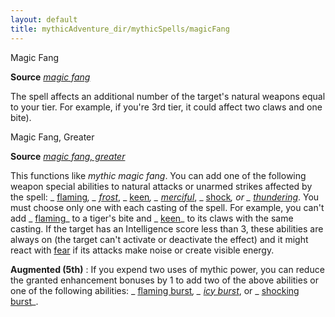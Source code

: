 ```yaml
---
layout: default
title: mythicAdventure_dir/mythicSpells/magicFang
---
```

Magic Fang

**Source** [_magic fang_](spell_dir/magicFang#_magic-fang)

The spell affects an additional number of the target's natural weapons equal to your tier. For example, if you're 3rd tier, it could affect two claws and one bite).

Magic Fang, Greater

**Source** [_magic fang, greater_](spells/magicFang#_magic-fang-greater)

This functions like _mythic magic fang_. You can add one of the following weapon special abilities to natural attacks or unarmed strikes affected by the spell: _ [flaming](magicItem_dir/weapons#_weapons-flaming)_, _ [frost](magicItems/weapons#_weapons-frost)_, _ [keen](magicItem_dir/weapons#_weapons-keen)_, _ [merciful](magicItems/weapons#_weapons-merciful)_, _ [shock](magicItem_dir/weapons#_weapons-shock)_, or _ [thundering](magicItems/weapons#_thundering)_. You must choose only one with each casting of the spell. For example, you can't add _ [flaming](magicItem_dir/weapons#_weapons-flaming)_ to a tiger's bite and _ [keen](magicItems/weapons#_weapons-keen)_ to its claws with the same casting. If the target has an Intelligence score less than 3, these abilities are always on (the target can't activate or deactivate the effect) and it might react with [fear](monster_dir/universalMonsterRules#_fear) if its attacks make noise or create visible energy.

**Augmented (5th)** : If you expend two uses of mythic power, you can reduce the granted enhancement bonuses by 1 to add two of the above abilities or one of the following abilities: _ [flaming burst](magicItems/weapons#_weapons-flaming-burst)_, _ [icy burst](magicItem_dir/weapons#_weapons-icy-burst)_, or _ [shocking burst](magicItems/weapons#_weapons-shocking-burst)_.


